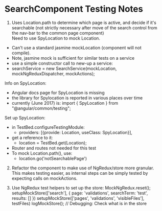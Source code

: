 # SearchComponent Testing Notes

1. Uses Location.path to determine which page is active, and decide if it's searchable (not strictly necessary after move of the search control from the nav-bar to the common page component)  
  Need to use SpyLocation to mock Location.

  - Can't use a standard jasmine mockLocation (component will not compile).
  - Note, jasmine mock is sufficient for similar tests on a service
  - use a simple constructor call to new-up a service:
  - searchService = new SearchService(mockLocation, mockNgReduxDispatcher, mockActions);  

  Info on SpyLocation:
  - Angular docs page for SpyLocation is missing
  - the library for Spylocation is reported in various places over time
  - currently (June 2017) is: import { SpyLocation } from "@angular/common/testing";  

  Set up SpyLocation:
  - in TestBed.configureTestingModule:
      - providers: [{provide: Location, useClass: SpyLocation}],
  - get a reference to it:
    - location = TestBed.get(Location);
  - Router and routes not needed for this test
  - To mock Location.path(), use: 
    - location.go('notSearchablePage')

2. Refactor the component to make use of NgRedux/store more granular.
This makes testing easier, as internal steps can be simply tested by expecting calls on mockActions.  

3. Use NgRedux test helpers to set up the store:
  MockNgRedux.reset();
  setupMockStore(['search'], { page: 'validations', searchTerm: 'test', results: [] })
  setupMockStore(['pages', 'validations', 'visibleFiles'], testFiles)
  logMockStore();  // Debugging: Check what is in the store 
